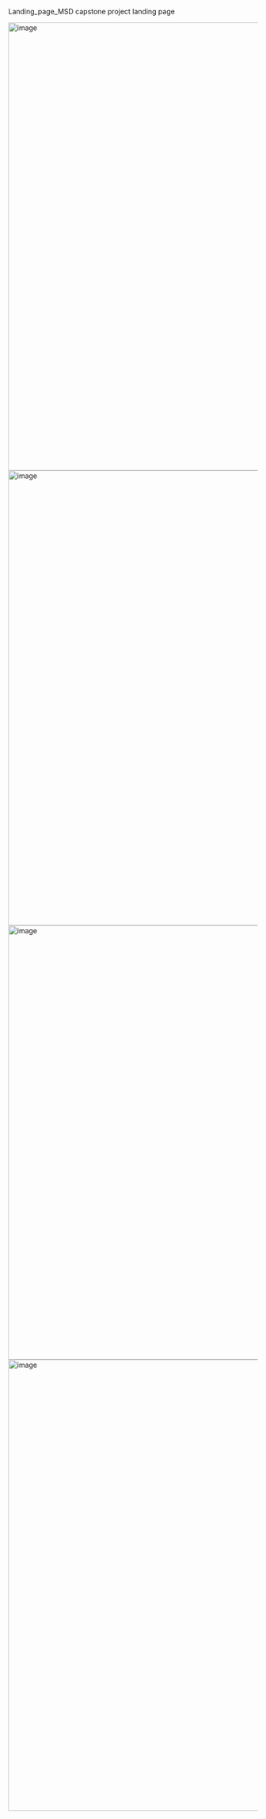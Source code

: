 Landing_page_MSD
capstone project landing page


<img width="1827" height="904" alt="image" src="https://github.com/user-attachments/assets/4783b946-532b-406c-87cb-f9efee73481d" />
<img width="1692" height="918" alt="image" src="https://github.com/user-attachments/assets/4962be35-93d6-4a3b-bac3-4abfbd568795" />
<img width="1713" height="876" alt="image" src="https://github.com/user-attachments/assets/525301e3-5903-4c25-bddc-d4b57da408b0" />
<img width="1732" height="911" alt="image" src="https://github.com/user-attachments/assets/03c3d50b-a0b0-4f16-8f56-09b67bb065b6" />
